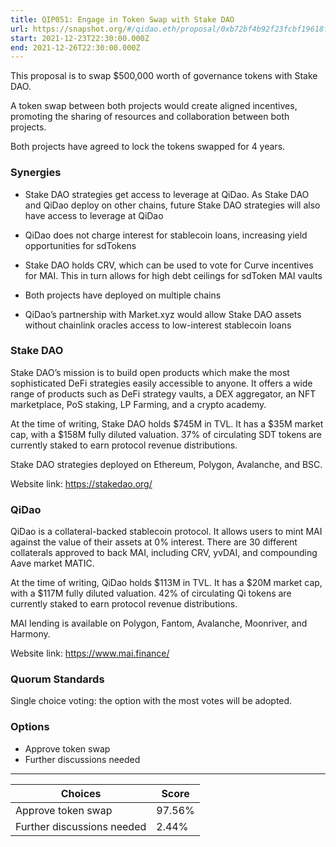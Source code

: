 ```yaml
---
title: QIP051: Engage in Token Swap with Stake DAO
url: https://snapshot.org/#/qidao.eth/proposal/0xb72bf4b92f23fcbf19618f55bbdab8a1468db7bfcf4638547ea9795833a3f357
start: 2021-12-23T22:30:00.000Z
end: 2021-12-26T22:30:00.000Z
---
```

This proposal is to swap $500,000 worth of governance tokens with Stake DAO.

A token swap between both projects would create aligned incentives, promoting the sharing of resources and collaboration between both projects.

Both projects have agreed to lock the tokens swapped for 4 years.

### Synergies

* Stake DAO strategies get access to leverage at QiDao. As Stake DAO and QiDao deploy on other chains, future Stake DAO strategies will also have access to leverage at QiDao

* QiDao does not charge interest for stablecoin loans, increasing yield opportunities for sdTokens

* Stake DAO holds CRV, which can be used to vote for Curve incentives for MAI. This in turn allows for high debt ceilings for sdToken MAI vaults

* Both projects have deployed on multiple chains

* QiDao’s partnership with Market.xyz would allow Stake DAO assets without chainlink oracles access to low-interest stablecoin loans

### Stake DAO

Stake DAO’s mission is to build open products which make the most sophisticated DeFi strategies easily accessible to anyone. It offers a wide range of products such as DeFi strategy vaults, a DEX aggregator, an NFT marketplace, PoS staking, LP Farming, and a crypto academy.

At the time of writing, Stake DAO holds $745M in TVL. It has a $35M market cap, with a $158M fully diluted valuation. 37% of circulating SDT tokens are currently staked to earn protocol revenue distributions.

Stake DAO strategies deployed on Ethereum, Polygon, Avalanche, and BSC.

Website link: https://stakedao.org/ 

### QiDao

QiDao is a collateral-backed stablecoin protocol. It allows users to mint MAI against the value of their assets at 0% interest. There are 30 different collaterals approved to back MAI, including CRV, yvDAI, and compounding Aave market MATIC.

At the time of writing, QiDao holds $113M in TVL. It has a $20M market cap, with a $117M fully diluted valuation. 42% of circulating Qi tokens are currently staked to earn protocol revenue distributions.

MAI lending is available on Polygon, Fantom, Avalanche, Moonriver, and Harmony.

Website link: https://www.mai.finance/

### Quorum Standards

Single choice voting: the option with the most votes will be adopted.

### Options

* Approve token swap
* Further discussions needed 

---
| Choices | Score |
| --- | --- |
| Approve token swap | 97.56% |
| Further discussions needed | 2.44% |

